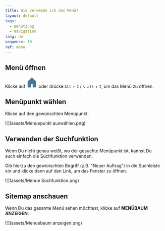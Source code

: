 ```yaml
---
title: Wie verwende ich das Menü?
layout: default
tags:
  - Benutzung
  - Navigation
lang: de
sequence: 10
ref: menu
---
```


## Menü öffnen
Klicke auf ![](assets/Menu_House_WebUI.png) oder drücke `Alt` + `2` / `⌥ alt` + `2`, um das Menü zu öffnen.

## Menüpunkt wählen
Klicke auf den gewünschten Menüpunkt.

![](assets/Menuepunkt auswählen.png)

## Verwenden der Suchfunktion
Wenn Du nicht genau weißt, wo der gesuchte Menüpunkt ist, kannst Du auch einfach die Suchfunktion verwenden.

Gib hierzu den gewünschten Begriff (z.B. "Neuer Auftrag") in die Suchleiste ein und klicke dann auf den Link, um das Fenster zu öffnen.

![](assets/Menue Suchfunktion.png)

## Sitemap anschauen
Wenn Du das gesamte Menü sehen möchtest, klicke auf **MENÜBAUM ANZEIGEN**.

![](assets/Menuebaum anzeigen.png)
